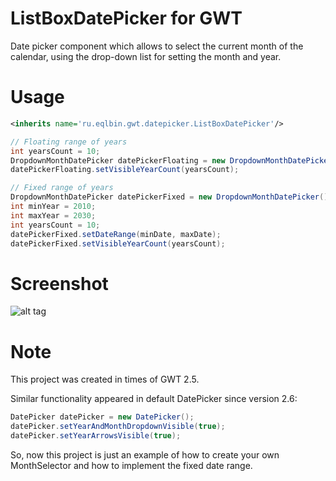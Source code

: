ListBoxDatePicker for GWT
========================

Date picker component which allows to select the current month 
of the calendar, using the drop-down list for setting the month and year.

# Usage

```xml
<inherits name='ru.eqlbin.gwt.datepicker.ListBoxDatePicker'/>
```

```java
// Floating range of years
int yearsCount = 10;
DropdownMonthDatePicker datePickerFloating = new DropdownMonthDatePicker();
datePickerFloating.setVisibleYearCount(yearsCount);

// Fixed range of years
DropdownMonthDatePicker datePickerFixed = new DropdownMonthDatePicker();
int minYear = 2010;
int maxYear = 2030;
int yearsCount = 10;
datePickerFixed.setDateRange(minDate, maxDate);
datePickerFixed.setVisibleYearCount(yearsCount);
```

# Screenshot

![alt tag](https://github.com/eqlbin/gwt-listbox-datepicker/raw/master/screenshots/screenshot.png)

# Note

This project was created in times of GWT 2.5.

Similar functionality appeared in default DatePicker since version 2.6:

```java
DatePicker datePicker = new DatePicker();
datePicker.setYearAndMonthDropdownVisible(true);
datePicker.setYearArrowsVisible(true);
```

So, now this project is just an example of how to create your own MonthSelector
and how to implement the fixed date range.
